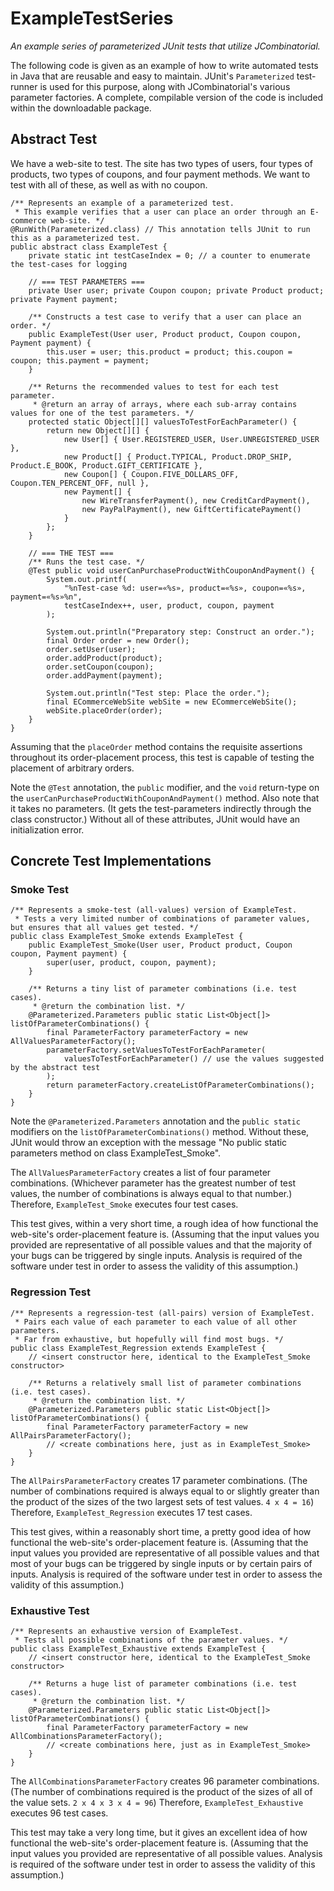 # ExampleTestSeries
*An example series of parameterized JUnit tests that utilize JCombinatorial.*

The following code is given as an example of how to write automated tests in
Java that are reusable and easy to maintain. JUnit's `Parameterized`
test-runner is used for this purpose, along with JCombinatorial's various
parameter factories. A complete, compilable version of the code is included
within the downloadable package.

## Abstract Test
We have a web-site to test. The site has two types of users, four types of
products, two types of coupons, and four payment methods. We want to test with
all of these, as well as with no coupon.

```
/** Represents an example of a parameterized test.
 * This example verifies that a user can place an order through an E-commerce web-site. */
@RunWith(Parameterized.class) // This annotation tells JUnit to run this as a parameterized test.
public abstract class ExampleTest {
	private static int testCaseIndex = 0; // a counter to enumerate the test-cases for logging
	
	// === TEST PARAMETERS ===
	private User user; private Coupon coupon; private Product product; private Payment payment;
	
	/** Constructs a test case to verify that a user can place an order. */
	public ExampleTest(User user, Product product, Coupon coupon, Payment payment) {
		this.user = user; this.product = product; this.coupon = coupon; this.payment = payment;
	}

	/** Returns the recommended values to test for each test parameter.
	 * @return an array of arrays, where each sub-array contains values for one of the test parameters. */
	protected static Object[][] valuesToTestForEachParameter() {
		return new Object[][] {
			new User[] { User.REGISTERED_USER, User.UNREGISTERED_USER },
			new Product[] { Product.TYPICAL, Product.DROP_SHIP, Product.E_BOOK, Product.GIFT_CERTIFICATE },
			new Coupon[] { Coupon.FIVE_DOLLARS_OFF, Coupon.TEN_PERCENT_OFF, null },
			new Payment[] {
				new WireTransferPayment(), new CreditCardPayment(),
				new PayPalPayment(), new GiftCertificatePayment()
			}
		};
	}

	// === THE TEST ===
	/** Runs the test case. */
	@Test public void userCanPurchaseProductWithCouponAndPayment() {
		System.out.printf(
			"%nTest-case %d: user=«%s», product=«%s», coupon=«%s», payment=«%s»%n",
			testCaseIndex++, user, product, coupon, payment
		);

		System.out.println("Preparatory step: Construct an order.");
		final Order order = new Order();
		order.setUser(user);
		order.addProduct(product);
		order.setCoupon(coupon);
		order.addPayment(payment);

		System.out.println("Test step: Place the order.");
		final ECommerceWebSite webSite = new ECommerceWebSite();
		webSite.placeOrder(order);
	}
}
```

Assuming that the `placeOrder` method contains the requisite assertions
throughout its order-placement process, this test is capable of testing the
placement of arbitrary orders.

Note the `@Test` annotation, the `public` modifier, and the
`void` return-type on the
`userCanPurchaseProductWithCouponAndPayment()` method. Also note that it
takes no parameters. (It gets the test-parameters indirectly through the class
constructor.) Without all of these attributes, JUnit would have an
initialization error.

## Concrete Test Implementations

### Smoke Test
```
/** Represents a smoke-test (all-values) version of ExampleTest.
 * Tests a very limited number of combinations of parameter values, but ensures that all values get tested. */
public class ExampleTest_Smoke extends ExampleTest {
	public ExampleTest_Smoke(User user, Product product, Coupon coupon, Payment payment) {
		super(user, product, coupon, payment);
	}

	/** Returns a tiny list of parameter combinations (i.e. test cases).
	 * @return the combination list. */
	@Parameterized.Parameters public static List<Object[]> listOfParameterCombinations() {
		final ParameterFactory parameterFactory = new AllValuesParameterFactory();
		parameterFactory.setValuesToTestForEachParameter(
			valuesToTestForEachParameter() // use the values suggested by the abstract test
		);
		return parameterFactory.createListOfParameterCombinations();
	}
}
```

Note the `@Parameterized.Parameters` annotation and the `public
static` modifiers on the `listOfParameterCombinations()` method.
Without these, JUnit would throw an exception with the message "No public
static parameters method on class ExampleTest_Smoke".

The `AllValuesParameterFactory` creates a list of four parameter combinations.
(Whichever parameter has the greatest number of test values, the number of
combinations is always equal to that number.) Therefore, `ExampleTest_Smoke`
executes four test cases.

This test gives, within a very short time, a rough idea of how functional the
web-site's order-placement feature is. (Assuming that the input values you
provided are representative of all possible values and that the majority of
your bugs can be triggered by single inputs. Analysis is required of the
software under test in order to assess the validity of this assumption.)

### Regression Test
```
/** Represents a regression-test (all-pairs) version of ExampleTest.
 * Pairs each value of each parameter to each value of all other parameters.
 * Far from exhaustive, but hopefully will find most bugs. */
public class ExampleTest_Regression extends ExampleTest {
	// <insert constructor here, identical to the ExampleTest_Smoke constructor>

	/** Returns a relatively small list of parameter combinations (i.e. test cases).
	 * @return the combination list. */
	@Parameterized.Parameters public static List<Object[]> listOfParameterCombinations() {
		final ParameterFactory parameterFactory = new AllPairsParameterFactory();
		// <create combinations here, just as in ExampleTest_Smoke>
	}
}
```

The `AllPairsParameterFactory` creates 17 parameter combinations. (The number of
combinations required is always equal to or slightly greater than the product
of the sizes of the two largest sets of test values. `4 x 4 = 16`) Therefore,
`ExampleTest_Regression` executes 17 test cases.

This test gives, within a reasonably short time, a pretty good idea of how
functional the web-site's order-placement feature is. (Assuming that the input
values you provided are representative of all possible values and that most of
your bugs can be triggered by single inputs or by certain pairs of inputs.
Analysis is required of the software under test in order to assess the validity
of this assumption.)

### Exhaustive Test
```
/** Represents an exhaustive version of ExampleTest.
 * Tests all possible combinations of the parameter values. */
public class ExampleTest_Exhaustive extends ExampleTest {
	// <insert constructor here, identical to the ExampleTest_Smoke constructor>

	/** Returns a huge list of parameter combinations (i.e. test cases).
	 * @return the combination list. */
	@Parameterized.Parameters public static List<Object[]> listOfParameterCombinations() {
		final ParameterFactory parameterFactory = new AllCombinationsParameterFactory();
		// <create combinations here, just as in ExampleTest_Smoke>
	}
}
```

The `AllCombinationsParameterFactory` creates 96 parameter combinations. (The
number of combinations required is the product of the sizes of all of the value
sets. `2 x 4 x 3 x 4 = 96`) Therefore, `ExampleTest_Exhaustive` executes 96 test
cases.

This test may take a very long time, but it gives an excellent idea of how
functional the web-site's order-placement feature is. (Assuming that the input
values you provided are representative of all possible values. Analysis is
required of the software under test in order to assess the validity of this
assumption.)

